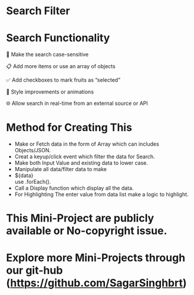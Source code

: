 # Search Filter

# Search Functionality

🔄 Make the search case-sensitive

📋 Add more items or use an array of objects

✅ Add checkboxes to mark fruits as “selected”

🎨 Style improvements or animations

🌐 Allow search in real-time from an external source or API

# Method for Creating This

-   Make or Fetch data in the form of Array which can includes Objects/JSON.
-   Creat a keyup/click event which filter the data for Search.
-   Make both Input Value and existing data to lower case.
-   Manipulate all data/filter data to make <li>${data}</li> use .forEach().
-   Call a Display function which display all the data.
-   For Highlighting The enter value from data list make a logic to highlight.

# This Mini-Project are publicly available or No-copyright issue.

# Explore more Mini-Projects through our git-hub (https://github.com/SagarSinghbrt)
